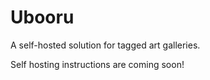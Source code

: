 # Ubooru

A self-hosted solution for tagged art galleries.

Self hosting instructions are coming soon!
